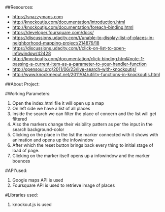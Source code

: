 ##Resources:

* https://snazzymaps.com
* http://knockoutjs.com/documentation/introduction.html
* http://knockoutjs.com/documentation/foreach-binding.html
* https://developer.foursquare.com/docs/
* https://discussions.udacity.com/t/unable-to-display-list-of-places-in-neighborhood-mapping-project/214879/18
* https://discussions.udacity.com/t/click-on-list-to-open-infowindow/42428
* http://knockoutjs.com/documentation/click-binding.html#note-1-passing-a-current-item-as-a-parameter-to-your-handler-function
* http://opensoul.org/2011/06/23/live-search-with-knockoutjs/
* http://www.knockmeout.net/2011/04/utility-functions-in-knockoutjs.html

##About Project:

#Working Parameters:

1. Open the index.html file it will open up a map
2. On left side we have a list of all places
3. Inside the search we can filter the place of concern and the list will get filtered
4. Also the markers change their visibility pattern as per the input in the search background-color
5. Clicking on the place in the list the marker connected with it shows with animation and opens up the infowindow
6. After which the reset button brings back every thing to initial stage of load of page.
7. Clicking on the marker itself opens up a infowindow and the marker bounces

#API'used:

1. Google maps API is used
2. Foursquare API is used to retrieve image of places

#Libraries used:

1. knockout.js is used
